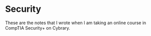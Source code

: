 # Security

These are the notes that I wrote when I am taking an online course in CompTIA Security+ on Cybrary.



